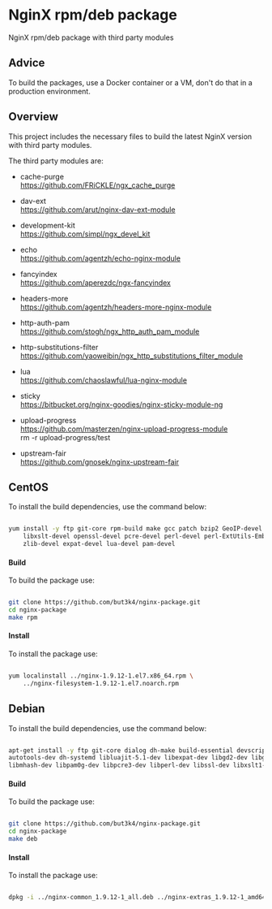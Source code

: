 # NginX rpm/deb package

NginX rpm/deb package with third party modules

## Advice

To build the packages, use a Docker container or a VM, don't do that in a production environment.

## Overview

This project includes the necessary files to build the latest NginX version with third party modules.

The third party modules are:

* cache-purge<br/>
  https://github.com/FRiCKLE/ngx_cache_purge

* dav-ext<br/>
  https://github.com/arut/nginx-dav-ext-module

* development-kit<br/>
  https://github.com/simpl/ngx_devel_kit

* echo<br/>
  https://github.com/agentzh/echo-nginx-module

* fancyindex<br/>
  https://github.com/aperezdc/ngx-fancyindex

* headers-more<br/>
  https://github.com/agentzh/headers-more-nginx-module

* http-auth-pam<br/>
  https://github.com/stogh/ngx_http_auth_pam_module

* http-substitutions-filter<br/>
  https://github.com/yaoweibin/ngx_http_substitutions_filter_module

* lua<br/>
  https://github.com/chaoslawful/lua-nginx-module

* sticky<br/>
  https://bitbucket.org/nginx-goodies/nginx-sticky-module-ng

* upload-progress<br/>
  https://github.com/masterzen/nginx-upload-progress-module<br/>
  rm -r upload-progress/test

* upstream-fair<br/>
  https://github.com/gnosek/nginx-upstream-fair

## CentOS

To install the build dependencies, use the command below:

```bash

yum install -y ftp git-core rpm-build make gcc patch bzip2 GeoIP-devel gd-devel \
    libxslt-devel openssl-devel pcre-devel perl-devel perl-ExtUtils-Embed \
    zlib-devel expat-devel lua-devel pam-devel

```

#### Build

To build the package use:

```bash

git clone https://github.com/but3k4/nginx-package.git
cd nginx-package
make rpm

```

#### Install

To install the package use:

```bash

yum localinstall ../nginx-1.9.12-1.el7.x86_64.rpm \
    ../nginx-filesystem-1.9.12-1.el7.noarch.rpm

```
## Debian

To install the build dependencies, use the command below:

```bash

apt-get install -y ftp git-core dialog dh-make build-essential devscripts wget \
autotools-dev dh-systemd libluajit-5.1-dev libexpat-dev libgd2-dev libgeoip-dev \
libmhash-dev libpam0g-dev libpcre3-dev libperl-dev libssl-dev libxslt1-dev

```

#### Build

To build the package use:

```bash

git clone https://github.com/but3k4/nginx-package.git
cd nginx-package
make deb

```

#### Install

To install the package use:

```bash

dpkg -i ../nginx-common_1.9.12-1_all.deb ../nginx-extras_1.9.12-1_amd64.deb

```

